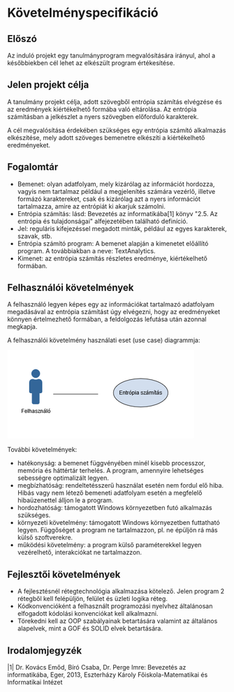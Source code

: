 # Követelményspecifikáció

## Előszó

Az induló projekt egy tanulmányprogram megvalósítására irányul, ahol a későbbiekben cél lehet az elkészült program értékesítése.

## Jelen projekt célja

A tanulmány projekt célja, adott szövegből entrópia számítás elvégzése és az eredmények kiértékelhető formába való eltárolása. Az entrópia számításban a jelkészlet a nyers szövegben előforduló karakterek.

A cél megvalósítása érdekében szükséges egy entrópia számító alkalmazás elkészítése, mely adott szöveges bemenetre elkészíti a kiértékelhető eredményeket.

## Fogalomtár

- Bemenet: olyan adatfolyam, mely kizárólag az információt hordozza, vagyis nem tartalmaz például a megjelenítés számára vezérlő, illetve formázó karaktereket, csak és kizárólag azt a nyers információt tartalmazza, amire az entrópiát ki akarjuk számolni.
- Entrópia számítás: lásd: Bevezetés az informatikába[1] könyv "2.5. Az entrópia és tulajdonságai" alfejezetében található definíció.
- Jel: reguláris kifejezéssel megadott minták, például az egyes karakterek, szavak, stb.
- Entrópia számító program: A bemenet alapján a kimenetet előállító program. A továbbiakban a neve: TextAnalytics.
- Kimenet: az entrópia számítás részletes eredménye, kiértékelhető formában.

## Felhasználói követelmények

A felhasználó legyen képes egy az információkat tartalmazó adatfolyam megadásával az entrópia számítást úgy elvégezni, hogy az eredményeket könnyen értelmezhető formában, a feldolgozás lefutása után azonnal megkapja.

A felhasználói követelmény használati eset (use case) diagrammja:

![Használati eset](useCase0.png)

További követelmények:
- hatékonyság: a bemenet függvényében minél kisebb processzor, memória és háttértár terhelés. A program, amennyire lehetséges sebességre optimalizált legyen.
- megbízhatóság: rendeltetésszerű használat esetén nem fordul elő hiba. Hibás vagy nem létező bemeneti adatfolyam esetén a megfelelő hibaüzenettel álljon le a program.
- hordozhatóság: támogatott Windows környezetben futó alkalmazás szükséges.
- környezeti követelmény: támogatott Windows környezetben futtatható legyen. Függőséget a program ne tartalmazzon, pl. ne épüljön rá más külső szoftverekre.
- működési követelmény: a program külső paraméterekkel legyen vezérelhető, interakciókat ne tartalmazzon.

## Fejlesztői követelmények

- A fejlesztésnél rétegtechnológia alkalmazása kötelező. Jelen program 2 rétegből kell felépüljön, felület és üzleti logika réteg.
- Kódkonvencióként a felhasznált programozási nyelvhez általánosan elfogadott kódolási konvenciókat kell alkalmazni.
- Törekedni kell az OOP szabályainak betartására valamint az általános alapelvek, mint a GOF és SOLID elvek betartására.

## Irodalomjegyzék
|1| Dr. Kovács Emőd, Bíró Csaba, Dr. Perge Imre: Bevezetés az informatikába, Eger, 2013, Eszterházy Károly Főiskola-Matematikai és Informatikai Intézet